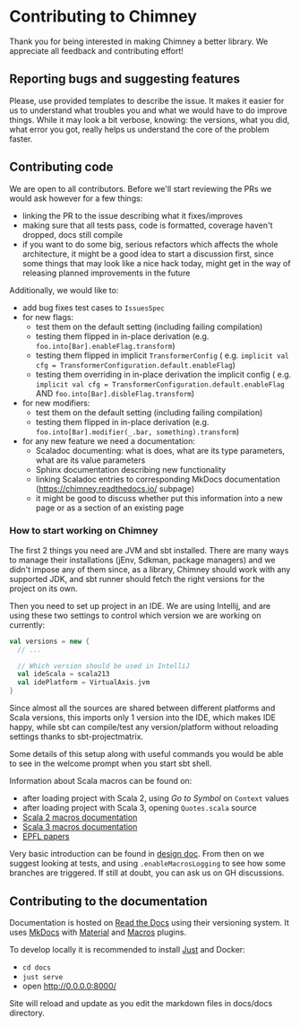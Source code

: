 # Contributing to Chimney

Thank you for being interested in making Chimney a better library. We appreciate all feedback and contributing effort!

## Reporting bugs and suggesting features

Please, use provided templates to describe the issue. It makes it easier for us to understand what troubles you and what
we would have to do improve things. While it may look a bit verbose, knowing: the versions, what you did, what error you
got, really helps us understand the core of the problem faster.

## Contributing code

We are open to all contributors. Before we'll start reviewing the PRs we would ask however for a few things:

* linking the PR to the issue describing what it fixes/improves
* making sure that all tests pass, code is formatted, coverage haven't dropped, docs still compile
* if you want to do some big, serious refactors which affects the whole architecture, it might be a good idea to
  start a discussion first, since some things that may look like a nice hack today, might get in the way of releasing
  planned improvements in the future

Additionally, we would like to:

* add bug fixes test cases to `IssuesSpec`
* for new flags:
    * test them on the default setting (including failing compilation)
    * testing them flipped in in-place derivation (e.g. `foo.into[Bar].enableFlag.transform`)
    * testing them flipped in implicit `TransformerConfig` (
      e.g. `implicit val cfg = TransformerConfiguration.default.enableFlag`)
    * testing them overriding in in-place derivation the implicit config (
      e.g. `implicit val cfg = TransformerConfiguration.default.enableFlag` AND `foo.into[Bar].disbleFlag.transform`)
* for new modifiers:
    * test them on the default setting (including failing compilation)
    * testing them flipped in in-place derivation (e.g. `foo.into[Bar].modifier(_.bar, something).transform`)
* for any new feature we need a documentation:
    * Scaladoc documenting: what is does, what are its type parameters, what are its value parameters
    * Sphinx documentation describing new functionality
    * linking Scaladoc entries to corresponding MkDocs documentation (https://chimney.readthedocs.io/ subpage)
    * it might be good to discuss whether put this information into a new page or as a section of an existing page

### How to start working on Chimney

The first 2 things you need are JVM and sbt installed. There are many ways to manage their installations (jEnv, Sdkman,
package managers) and we didn't impose any of them since, as a library, Chimney should work with any supported JDK,
and sbt runner should fetch the right versions for the project on its own.

Then you need to set up project in an IDE. We are using Intellij, and are using these two settings to control which
version we are working on currently:

```scala
val versions = new {
  // ...

  // Which version should be used in IntelliJ
  val ideScala = scala213
  val idePlatform = VirtualAxis.jvm
}
```

Since almost all the sources are shared between different platforms and Scala versions, this imports only 1 version
into the IDE, which makes IDE happy, while sbt can compile/test any version/platform without reloading settings thanks
to sbt-projectmatrix.

Some details of this setup along with useful commands you would be able to see in the welcome prompt when you start sbt
shell.

Information about Scala macros can be found on:

 * after loading project with Scala 2, using _Go to Symbol_ on `Context` values
 * after loading project with Scala 3, opening `Quotes.scala` source
 * [Scala 2 macros documentation](https://docs.scala-lang.org/overviews/macros/overview.html)
 * [Scala 3 macros documentation](https://docs.scala-lang.org/scala3/guides/macros/macros.html)
 * [EPFL papers](https://infoscience.epfl.ch/search?ln=en&as=1&m1=p&p1=macros&f1=keyword&op1=a&m2=p&p2=scala&f2=&op2=a&m3=a&p3=&f3=&dt=&d1d=&d1m=&d1y=&d2d=&d2m=&d2y=&rm=&action_search=Search&sf=title&so=a&rg=10&c=Infoscience&of=hb)

Very basic introduction can be found in [design doc](DESIGN.md). From then on we suggest looking at tests, and using
`.enableMacrosLogging` to see how some branches are triggered. If still at doubt, you can ask us on GH discussions.

## Contributing to the documentation

Documentation is hosted on [Read the Docs](https://docs.readthedocs.io/) using their versioning system. It uses
[MkDocs](https://www.mkdocs.org/) with [Material](https://squidfunk.github.io/mkdocs-material/) and 
[Macros](https://mkdocs-macros-plugin.readthedocs.io/) plugins.

To develop locally it is recommended to install [Just](https://github.com/casey/just) and Docker:

 * `cd docs`
 * `just serve`
 * open http://0.0.0.0:8000/

Site will reload and update as you edit the markdown files in docs/docs directory.
